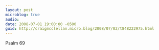 ```yaml
---
layout: post
microblog: true
audio: 
date: 2008-07-01 19:00:00 -0500
guid: http://craigmcclellan.micro.blog/2008/07/02/t848222975.html
---
```

Psalm 69
